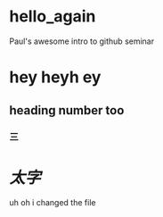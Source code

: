 # hello_again
Paul's awesome intro to github seminar

# hey heyh  ey
## heading number too
### 三

*太字*
=======

uh oh i changed the file

